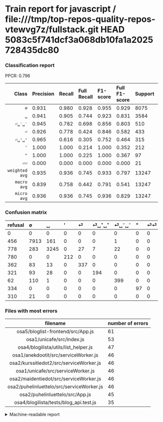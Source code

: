 # Train report for javascript / file:///tmp/top-repos-quality-repos-vtewvg7z/fullstack.git HEAD 5083c5f741dcf3a068db10fa1a2025728435dc80

### Classification report

PPCR: 0.796

| Class | Precision | Recall | Full Recall | F1-score | Full F1-score | Support | Full Support | PPCR |
|------:|:----------|:-------|:------------|:---------|:---------|:--------|:-------------|:-----|
| `∅` | 0.931| 0.980| 0.928| 0.955| 0.929| 8075| 8531| 0.947 |
| `␣` | 0.941| 0.905| 0.744| 0.923| 0.831| 3584| 4362| 0.822 |
| `⏎␣⁻␣⁻` | 0.945| 0.782| 0.698| 0.856| 0.803| 510| 572| 0.892 |
| `⏎` | 0.926| 0.778| 0.424| 0.846| 0.582| 433| 795| 0.545 |
| `⏎␣⁺␣⁺` | 0.965| 0.616| 0.305| 0.752| 0.464| 315| 636| 0.495 |
| `'` | 1.000| 1.000| 0.214| 1.000| 0.352| 212| 992| 0.214 |
| `"` | 1.000| 1.000| 0.225| 1.000| 0.367| 97| 431| 0.225 |
| `⏎⏎` | 0.000| 0.000| 0.000| 0.000| 0.000| 21| 331| 0.063 |
| `weighted avg` | 0.935| 0.936| 0.745| 0.933| 0.797| 13247| 16650| 0.796 |
| `macro avg` | 0.839| 0.758| 0.442| 0.791| 0.541| 13247| 16650| 0.796 |
| `micro avg` | 0.936| 0.936| 0.745| 0.936| 0.829| 13247| 16650| 0.796 |

### Confusion matrix

|refusal|  ∅| ␣| '| ⏎| ⏎␣⁺␣⁺| ⏎␣⁻␣⁻| "| ⏎⏎| 
|:---|:---|:---|:---|:---|:---|:---|:---|:---|
|0 |0 |0 |0 |0 |0 |0 |0 |0 |
|456 |7913 |161 |0 |0 |0 |1 |0 |0 |
|778 |283 |3245 |0 |27 |7 |22 |0 |0 |
|780 |0 |0 |212 |0 |0 |0 |0 |0 |
|362 |83 |13 |0 |337 |0 |0 |0 |0 |
|321 |93 |28 |0 |0 |194 |0 |0 |0 |
|62 |110 |1 |0 |0 |0 |399 |0 |0 |
|334 |0 |0 |0 |0 |0 |0 |97 |0 |
|310 |21 |0 |0 |0 |0 |0 |0 |0 |

### Files with most errors

| filename | number of errors|
|:----:|:-----|
| osa5/bloglist-frontend/src/App.js | 61 |
| osa1/unicafe/src/index.js | 53 |
| osa4/blogilista/utils/list_helper.js | 47 |
| osa1/anekdootit/src/serviceWorker.js | 46 |
| osa2/kurssitiedot2/src/serviceWorker.js | 46 |
| osa1/unicafe/src/serviceWorker.js | 46 |
| osa2/maidentiedot/src/serviceWorker.js | 46 |
| osa2/puhelinluettelo/src/serviceWorker.js | 46 |
| osa2/puhelinluettelo/src/App.js | 45 |
| osa4/blogilista/tests/blog_api.test.js | 35 |

<details>
    <summary>Machine-readable report</summary>
```json
{
  "cl_report": {"\"": {"f1-score": 1.0, "precision": 1.0, "recall": 1.0, "support": 97}, "\u0027": {"f1-score": 1.0, "precision": 1.0, "recall": 1.0, "support": 212}, "macro avg": {"f1-score": 0.7914243603123798, "precision": 0.8385292438066227, "recall": 0.757733497130626, "support": 13247}, "micro avg": {"f1-score": 0.9358345285725069, "precision": 0.9358345285725069, "recall": 0.9358345285725069, "support": 13247}, "weighted avg": {"f1-score": 0.9334321796160957, "precision": 0.934838552391067, "recall": 0.9358345285725069, "support": 13247}, "\u2205": {"f1-score": 0.9546386777657135, "precision": 0.9306127249206163, "recall": 0.979938080495356, "support": 8075}, "\u23ce": {"f1-score": 0.8456712672521958, "precision": 0.9258241758241759, "recall": 0.7782909930715936, "support": 433}, "\u23ce\u23ce": {"f1-score": 0.0, "precision": 0.0, "recall": 0.0, "support": 21}, "\u23ce\u2423\u207a\u2423\u207a": {"f1-score": 0.751937984496124, "precision": 0.9651741293532339, "recall": 0.6158730158730159, "support": 315}, "\u23ce\u2423\u207b\u2423\u207b": {"f1-score": 0.8562231759656653, "precision": 0.9454976303317536, "recall": 0.7823529411764706, "support": 510}, "\u2423": {"f1-score": 0.9229237770193401, "precision": 0.9411252900232019, "recall": 0.9054129464285714, "support": 3584}},
  "cl_report_full": {"\"": {"f1-score": 0.36742424242424243, "precision": 1.0, "recall": 0.22505800464037123, "support": 431}, "\u0027": {"f1-score": 0.35215946843853824, "precision": 1.0, "recall": 0.21370967741935484, "support": 992}, "macro avg": {"f1-score": 0.5409457099339867, "precision": 0.8385292438066227, "recall": 0.4420917586355907, "support": 16650}, "micro avg": {"f1-score": 0.8293139779911028, "precision": 0.9358345285725069, "recall": 0.7445645645645645, "support": 16650}, "weighted avg": {"f1-score": 0.7972868692743693, "precision": 0.9223994763950524, "recall": 0.7445645645645645, "support": 16650}, "\u2205": {"f1-score": 0.9290830104496888, "precision": 0.9306127249206163, "recall": 0.9275583167272301, "support": 8531}, "\u23ce": {"f1-score": 0.5815358067299397, "precision": 0.9258241758241759, "recall": 0.4238993710691824, "support": 795}, "\u23ce\u23ce": {"f1-score": 0.0, "precision": 0.0, "recall": 0.0, "support": 331}, "\u23ce\u2423\u207a\u2423\u207a": {"f1-score": 0.4635603345280765, "precision": 0.9651741293532339, "recall": 0.3050314465408805, "support": 636}, "\u23ce\u2423\u207b\u2423\u207b": {"f1-score": 0.8028169014084507, "precision": 0.9454976303317536, "recall": 0.6975524475524476, "support": 572}, "\u2423": {"f1-score": 0.8309859154929577, "precision": 0.9411252900232019, "recall": 0.743924805135259, "support": 4362}},
  "ppcr": 0.7956156156156157
}
```
</details>
